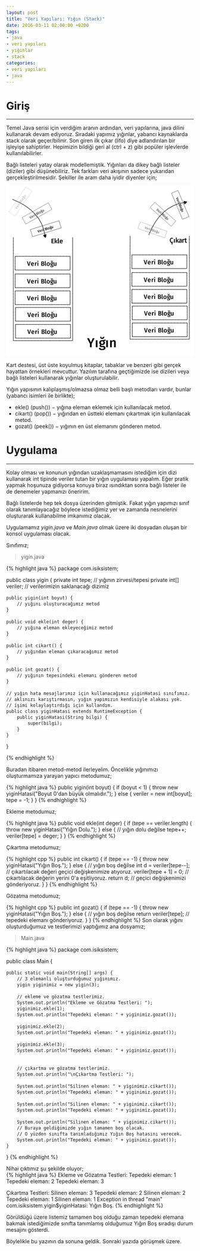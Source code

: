 ```yaml
---
layout: post
title: "Veri Yapıları: Yığın (Stack)"
date: 2016-03-11 02:00:00 +0200
tags:
- java
- veri yapıları
- yığınlar
- stack
categories:
- veri yapıları
- java
---
```


# Giriş
---------

Temel Java serisi için verdiğim aranın ardından, veri yapılarına, java dilini kullanarak devam ediyoruz.
Sıradaki yapımız yığınlar, yabancı kaynaklarda stack olarak geçer/bilinir.
Son giren ilk çıkar (lifo) diye adlandırılan bir işleyişe sahiptirler.
Hepimizin bildiği geri al (ctrl + z) gibi popüler işlevlerde kullanılabilirler.  

Bağlı listeleri yatay olarak modellemiştik.
Yığınları da dikey bağlı listeler (diziler) gibi düşünebiliriz.
Tek farkları veri akışının sadece yukarıdan gerçekleştirilmesidir.
Şekiller ile aram daha iyidir diyenler için;  

![Yığın Yapısı](/../resimler/yiginYapisi.png)

Kart destesi, üst üste koyulmuş kitaplar, tabaklar ve benzeri gibi gerçek hayattan örnekleri mevcuttur.
Yazılım tarafına geçtiğimizde ise dizileri veya bağlı listeleri kullanarak yığınlar oluşturulabilir.

Yığın yapısının kalıplaşmış/olmazsa olmaz belli başlı metodları vardır, bunlar (yabancı isimleri ile birlikte);  

- ekle() (push()) − yığına eleman eklemek için kullanılacak metod.  
- cikart() (pop()) − yığından en üstteki elemanı çıkartmak için kullanılacak metod.  
- gozat() (peek()) − yığının en üst elemanını gönderen metod.  

# Uygulama
------------

Kolay olması ve konunun yığından uzaklaşmamasını istediğim için dizi kullanarak int tipinde veriler tutan bir yığın uygulaması yapalım.
Eğer pratik yapmak hoşunuza gidiyorsa konuya biraz ısındıktan sonra bağlı listeler ile de denemeler yapmanızı öneririm.  

Bağlı listelerde hep tek dosya üzerinden gitmiştik.
Fakat yığın yapımızı sınıf olarak tanımlayacağız böylece istediğimiz yer ve zamanda nesnelerini oluşturarak kullanabilme imkanımız olacak.

Uygulamamız *yigin.java* ve *Main.java* olmak üzere iki dosyadan oluşan bir konsol uygulaması olacak.

Sınıfımız;

> yigin.java  

{% highlight java %}
package com.isiksistem;

public class yigin {
    private int tepe; // yığının zirvesi/tepesi
    private int[] veriler; // verilerimizin saklanacağı dizimiz

    public yigin(int boyut) {
        // yığını oluşturacağımız metod
    }

    public void ekle(int deger) {
        // yığına eleman ekleyeceğimiz metod
    }

    public int cikart() {
        // yığından eleman çıkaracağımız metod
    }

    public int gozat() {
        // yığının tepesindeki elemanı gönderen metod
    }

    // yığın hata mesajlarımız için kullanacağımız yiginHatasi sınıfımız.
    // aklınızı karıştırmasın, yığın yapımızın kendisiyle alakası yok.
    // işimi kolaylaştırdığı için kullandım.
    public class yiginHatasi extends RuntimeException {
        public yiginHatasi(String bilgi) {
            super(bilgi);
        }
    }
}

{% endhighlight %}

Buradan itibaren metod-metod ilerleyelim.
Öncelikle yığınımızı oluşturmamıza yarayan yapıcı metodumuz;  

{% highlight java %}
public yigin(int boyut) {
    if (boyut < 1) {
        throw new yiginHatasi("Boyut 0'dan büyük olmalıdır.");
    }
    else {
        veriler = new int[boyut];
        tepe = -1;
    }
}
{% endhighlight %}

Ekleme metodumuz;   

{% highlight java %}
public void ekle(int deger) {
    if (tepe == veriler.length) {
        throw new yiginHatasi("Yığın Dolu.");
    }
    else {  // yığın dolu değilse
        tepe++;
        veriler[tepe] = deger;
    }
}
{% endhighlight %}

Çıkartma metodumuz;

{% highlight cpp %}
public int cikart() {
    if (tepe == -1) {
        throw new yiginHatasi("Yığın Boş.");
    }
    else {  // yığın boş değilse
        int d = veriler[tepe--]; // çıkartılacak değeri geçici değişkenimize atıyoruz.
        veriler[tepe + 1] = 0; // çıkartılacak değerin yerini 0'a eşitliyoruz.
        return d;   // geçici değişkenimizi gönderiyoruz.
    }
}
{% endhighlight %}

Gözatma metodumuz;

{% highlight cpp %}
public int gozat() {
    if (tepe == -1) {
        throw new yiginHatasi("Yığın Boş.");
    }
    else {  // yığın boş değilse
        return veriler[tepe]; // tepedeki elemanı gönderiyoruz.
    }
}
{% endhighlight %}
Son olarak yığını oluşturduğumuz ve testlerimizi yaptığımız ana dosyamız;  

> Main.java  

{% highlight java %}
package com.isiksistem;

public class Main {

    public static void main(String[] args) {
        // 3 elemanlı oluşturduğumuz yığınımız.
        yigin yiginimiz = new yigin(3);

        // ekleme ve gözatma testlerimiz.
        System.out.println("Ekleme ve Gözatma Testleri: ");
        yiginimiz.ekle(1);
        System.out.println("Tepedeki eleman: " + yiginimiz.gozat());

        yiginimiz.ekle(2);
        System.out.println("Tepedeki eleman: " + yiginimiz.gozat());

        yiginimiz.ekle(3);
        System.out.println("Tepedeki eleman: " + yiginimiz.gozat());


        // çıkartma ve gözatma testlerimiz.
        System.out.println("\nÇıkartma Testleri: ");

        System.out.println("Silinen eleman: " + yiginimiz.cikart());
        System.out.println("Tepedeki eleman: " + yiginimiz.gozat());

        System.out.println("Silinen eleman: " + yiginimiz.cikart());
        System.out.println("Tepedeki eleman: " + yiginimiz.gozat());

        System.out.println("Silinen eleman: " + yiginimiz.cikart());
        // Buraya geldiğimizde yığın tamamen boş olacak.
        // O yüzden sınıfta tanımladığımız Yığın Boş hatasını verecek.
        System.out.println("Tepedeki eleman: " + yiginimiz.gozat());
    }

}
{% endhighlight %}

Nihai çıktımız şu şekilde oluyor;  
{% highlight java %}
Ekleme ve Gözatma Testleri:
Tepedeki eleman: 1
Tepedeki eleman: 2
Tepedeki eleman: 3

Çıkartma Testleri:
Silinen eleman: 3
Tepedeki eleman: 2
Silinen eleman: 2
Tepedeki eleman: 1
Silinen eleman: 1
Exception in thread "main" com.isiksistem.yigin$yiginHatasi: Yığın Boş.
{% endhighlight %}

Görüldüğü üzere listemiz tamamen boş olduğu zaman tepedeki elemana bakmak istediğimizde sınıfta tanımlamış olduğumuz Yığın Boş sıradışı durum mesajını gösterdi.  

Böylelikle bu yazının da sonuna geldik. Sonraki yazıda görüşmek üzere.
